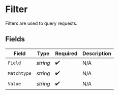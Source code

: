 # Filter

Filters are used to query requests.


## Fields

| Field              | Type               | Required           | Description        |
| ------------------ | ------------------ | ------------------ | ------------------ |
| `Field`            | *string*           | :heavy_check_mark: | N/A                |
| `Matchtype`        | *string*           | :heavy_check_mark: | N/A                |
| `Value`            | *string*           | :heavy_check_mark: | N/A                |